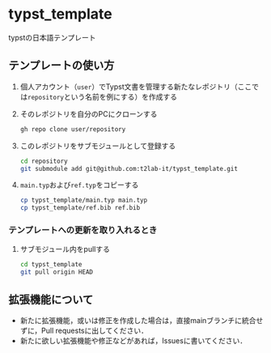 # typst_template

typstの日本語テンプレート

## テンプレートの使い方

1. 個人アカウント（`user`）でTypst文書を管理する新たなレポジトリ（ここでは`repository`という名前を例にする）を作成する
2. そのレポジトリを自分のPCにクローンする

   ```bash
   gh repo clone user/repository
   ```

3. このレポジトリをサブモジュールとして登録する

   ```bash
   cd repository
   git submodule add git@github.com:t2lab-it/typst_template.git
   ```

4. `main.typ`および`ref.typ`をコピーする

   ```bash
   cp typst_template/main.typ main.typ
   cp typst_template/ref.bib ref.bib
   ```

### テンプレートへの更新を取り入れるとき

1. サブモジュール内をpullする

   ```bash
   cd typst_template
   git pull origin HEAD
   ```

## 拡張機能について

- 新たに拡張機能，或いは修正を作成した場合は，直接mainブランチに統合せずに，Pull requestsに出してください．
- 新たに欲しい拡張機能や修正などがあれば，Issuesに書いてください．
